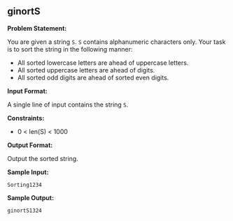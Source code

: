 ## ginortS

**Problem Statement:**

You are given a string `S`. `S` contains alphanumeric characters only. Your task is to sort the string in the following manner:

- All sorted lowercase letters are ahead of uppercase letters.
- All sorted uppercase letters are ahead of digits.
- All sorted odd digits are ahead of sorted even digits.

**Input Format:**

A single line of input contains the string `S`.

**Constraints:**

- 0 < len(S) < 1000

**Output Format:**

Output the sorted string.

**Sample Input:**

```
Sorting1234
```

**Sample Output:**

```
ginortS1324
```
